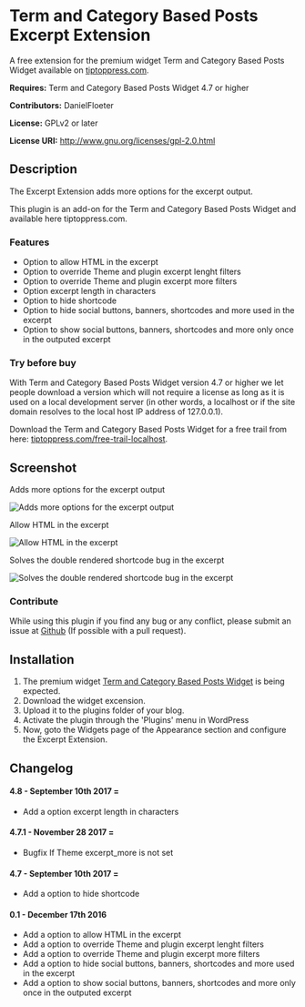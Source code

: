 Term and Category Based Posts Excerpt Extension
===============================================

A free extension for the premium widget Term and Category Based Posts Widget available on <a target="_blank" href="http://tiptoppress.com/?utm_source=github&utm_campaign=description_eext&utm_medium=web">tiptoppress.com</a>.

**Requires:** Term and Category Based Posts Widget 4.7 or higher

**Contributors:** DanielFloeter
  
**License:** GPLv2 or later 
  
**License URI:** http://www.gnu.org/licenses/gpl-2.0.html


## Description
The Excerpt Extension adds more options for the excerpt output.

This plugin is an add-on for the Term and Category Based Posts Widget and available here <a target="_blank" herf="http://tiptoppress.com/?utm_source=wordpress_org&utm_campaign=description_eext&utm_medium=web">tiptoppress.com</a>.

### Features
* Option to allow HTML in the excerpt
* Option to override Theme and plugin excerpt lenght filters
* Option to override Theme and plugin excerpt more filters
* Option excerpt length in characters
* Option to hide shortcode
* Option to hide social buttons, banners, shortcodes and more used in the excerpt
* Option to show social buttons, banners, shortcodes and more only once in the outputed excerpt

### Try before buy

With Term and Category Based Posts Widget version 4.7 or higher we let people download a version which will not require a license as long as it is used on a local development server (in other words, a localhost or if the site domain resolves to the local host IP address of 127.0.0.1).

Download the Term and Category Based Posts Widget for a free trail from here: [tiptoppress.com/free-trail-localhost](http://tiptoppress.com/free-trail-localhost/?utm_source=wordpress_org&utm_campaign=try_befor_buy_eext&utm_medium=web).

## Screenshot
Adds more options for the excerpt output

![Adds more options for the excerpt output](https://github.com/tiptoppress/term-posts-excerpt-extension/blob/master/screenshot-1.PNG?raw=true "Adds more options for the excerpt output")

Allow HTML in the excerpt

![Allow HTML in the excerpt](https://github.com/tiptoppress/term-posts-excerpt-extension/blob/master/screenshot-2.PNG?raw=true "Allow HTML in the excerpt")

Solves the double rendered shortcode bug in the excerpt

![Solves the double rendered shortcode bug in the excerpt](https://github.com/tiptoppress/term-posts-excerpt-extension/blob/master/screenshot-3.PNG?raw=true "Solves the double rendered shortcode bug in the excerpt")


### Contribute
While using this plugin if you find any bug or any conflict, please submit an issue at 
[Github](https://github.com/tiptoppress/term-posts-excerpt-extension) (If possible with a pull request). 

## Installation
1. The premium widget <a target="_blank" href="http://tiptoppress.com/?utm_source=github&utm_campaign=installation_eext&utm_medium=web">Term and Category Based Posts Widget</a> is being expected.
2. Download the widget excension.
3. Upload it to the plugins folder of your blog.
4. Activate the plugin through the 'Plugins' menu in WordPress
5. Now, goto the Widgets page of the Appearance section and configure the Excerpt Extension.

## Changelog
#### 4.8 - September 10th 2017 =
* Add a option excerpt length in characters

#### 4.7.1 - November 28 2017 =
* Bugfix If Theme excerpt_more is not set

#### 4.7 - September 10th 2017 =
* Add a option to hide shortcode

#### 0.1 - December 17th 2016
* Add a option to allow HTML in the excerpt
* Add a option to override Theme and plugin excerpt lenght filters
* Add a option to override Theme and plugin excerpt more filters
* Add a option to hide social buttons, banners, shortcodes and more used in the excerpt
* Add a option to show social buttons, banners, shortcodes and more only once in the outputed excerpt